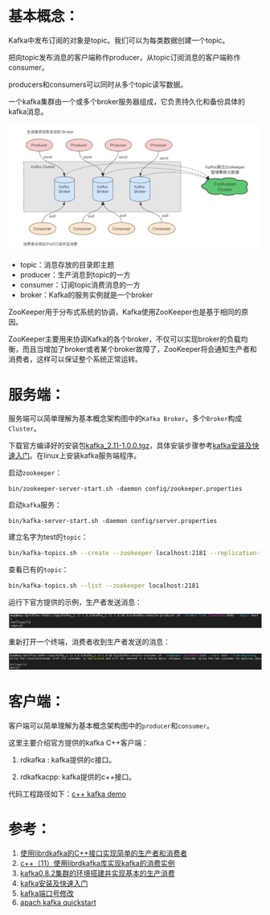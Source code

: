 # 基本概念：

Kafka中发布订阅的对象是topic。我们可以为每类数据创建一个topic。

把向topic发布消息的客户端称作producer，从topic订阅消息的客户端称作consumer。

producers和consumers可以同时从多个topic读写数据。

一个kafka集群由一个或多个broker服务器组成，它负责持久化和备份具体的kafka消息。

![架构](.\res\pic\架构.jpg)

- topic：消息存放的目录即主题
- producer：生产消息到topic的一方
- consumer：订阅topic消费消息的一方
- broker：Kafka的服务实例就是一个broker



ZooKeeper用于分布式系统的协调，Kafka使用ZooKeeper也是基于相同的原因。

ZooKeeper主要用来协调Kafka的各个broker，不仅可以实现broker的负载均衡，而且当增加了broker或者某个broker故障了，ZooKeeper将会通知生产者和消费者，这样可以保证整个系统正常运转。



# 服务端：

服务端可以简单理解为基本概念架构图中的`Kafka Broker`。多个`Broker`构成`Cluster`。

下载官方编译好的安装包[kafka_2.11-1.0.0.tgz](http://kafka.apache.org/downloads)，具体安装步骤参考[kafka安装及快速入门](http://www.54tianzhisheng.cn/2018/01/04/Kafka/)。在linux上安装kafka服务端程序。



启动`zookeeper`：

```shell
bin/zookeeper-server-start.sh -daemon config/zookeeper.properties
```

启动`kafka`服务：

```shell
bin/kafka-server-start.sh -daemon config/server.properties
```

建立名字为test的`topic`：

```bash
bin/kafka-topics.sh --create --zookeeper localhost:2181 --replication-factor 1 --partitions 1 --topic test
```

查看已有的`topic`：

```bash
bin/kafka-topics.sh --list --zookeeper localhost:2181
```



运行下官方提供的示例，生产者发送消息：

![生产者](.\res\pic\producer.png)

重新打开一个终端，消费者收到生产者发送的消息：

![消费者](.\res\pic\consumer.png)



# 客户端：

客户端可以简单理解为基本概念架构图中的`producer`和`consumer`。

这里主要介绍官方提供的kafka C++客户端：

1. rdkafka : kafka提供的c接口。

2. rdkafkacpp: kafka提供的c++接口。

代码工程路径如下：[c++  kafka demo](.\res\code)



# 参考：

1. [使用librdkafka的C++接口实现简单的生产者和消费者](https://blog.csdn.net/caoshangpa/article/details/79786100)
3. [c++（11）使用librdkafka库实现kafka的消费实例](https://blog.csdn.net/lijinqi1987/article/details/76691170/)
4. [kafka0.8.2集群的环境搭建并实现基本的生产消费](https://blog.csdn.net/lijinqi1987/article/details/75126081)
4. [kafka安装及快速入门](http://www.54tianzhisheng.cn/2018/01/04/Kafka/)
5. [kafka端口号修改](https://blog.csdn.net/lizz861109/article/details/109093852)
6. [apach kafka quickstart](http://kafka.apache.org/082/documentation.html#quickstart)







